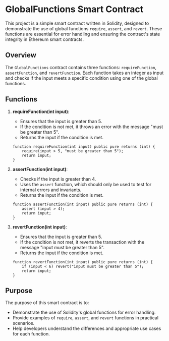 # GlobalFunctions Smart Contract

This project is a simple smart contract written in Solidity, designed to demonstrate the use of global functions `require`, `assert`, and `revert`. These functions are essential for error handling and ensuring the contract's state integrity in Ethereum smart contracts.

## Overview

The `GlobalFunctions` contract contains three functions: `requireFunction`, `assertFunction`, and `revertFunction`. Each function takes an integer as input and checks if the input meets a specific condition using one of the global functions.

## Functions

1. **requireFunction(int input)**: 
   - Ensures that the input is greater than 5.
   - If the condition is not met, it throws an error with the message "must be greater than 5".
   - Returns the input if the condition is met.

   ```solidity
   function requireFunction(int input) public pure returns (int) {
       require(input > 5, "must be greater than 5"); 
       return input;
   }
   ```

2. **assertFunction(int input)**: 
   - Checks if the input is greater than 4.
   - Uses the `assert` function, which should only be used to test for internal errors and invariants.
   - Returns the input if the condition is met.

   ```solidity
   function assertFunction(int input) public pure returns (int) {
       assert (input > 4); 
       return input;
   }
   ```

3. **revertFunction(int input)**: 
   - Ensures that the input is greater than 5.
   - If the condition is not met, it reverts the transaction with the message "input must be greater than 5".
   - Returns the input if the condition is met.

   ```solidity
   function revertFunction(int input) public pure returns (int) {
       if (input < 6) revert("input must be greater than 5");
       return input;
   }
   ```

## Purpose

The purpose of this smart contract is to:

- Demonstrate the use of Solidity's global functions for error handling.
- Provide examples of `require`, `assert`, and `revert` functions in practical scenarios.
- Help developers understand the differences and appropriate use cases for each function.
